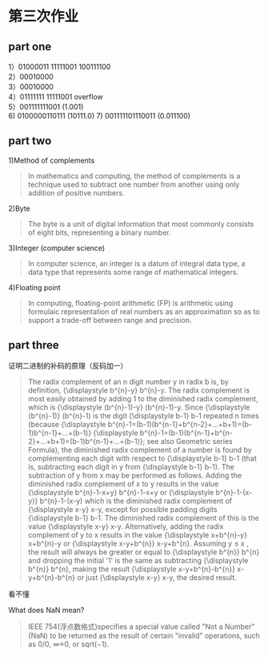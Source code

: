 # 第三次作业

## part one
1）01000011 11111001 100111100  
2）00010000  
3）00010000  
4）01111111 11111001 overflow  
5）001111111001 (1.001)  
6) 0100000110111 (10111.0)
7) 001111101110011 (0.011100)  

## part two
1)Method of complements  
>In mathematics and computing, the method of complements is a technique used to subtract one number from another using only addition of positive numbers. 

2)Byte  
>The byte is a unit of digital information that most commonly consists of eight bits, representing a binary number.

3)Integer (computer science)  
>In computer science, an integer is a datum of integral data type, a data type that represents some range of mathematical integers.

4)Floating point  
>In computing, floating-point arithmetic (FP) is arithmetic using formulaic representation of real numbers as an approximation so as to support a trade-off between range and precision. 

## part three

证明二进制的补码的原理（反码加一）
>The radix complement of an n digit number y in radix b is, by definition, {\displaystyle b^{n}-y} b^{n}-y. The radix complement is most easily obtained by adding 1 to the diminished radix complement, which is {\displaystyle (b^{n}-1)-y} (b^{n}-1)-y. Since {\displaystyle (b^{n}-1)} (b^{n}-1) is the digit {\displaystyle b-1} b-1 repeated n times (because {\displaystyle b^{n}-1=(b-1)(b^{n-1}+b^{n-2}+...+b+1)=(b-1)b^{n-1}+...+(b-1)} {\displaystyle b^{n}-1=(b-1)(b^{n-1}+b^{n-2}+...+b+1)=(b-1)b^{n-1}+...+(b-1)}; see also Geometric series Formula), the diminished radix complement of a number is found by complementing each digit with respect to {\displaystyle b-1} b-1 (that is, subtracting each digit in y from {\displaystyle b-1} b-1).
The subtraction of y from x may be performed as follows. Adding the diminished radix complement of x to y results in the value {\displaystyle b^{n}-1-x+y} b^{n}-1-x+y or {\displaystyle b^{n}-1-(x-y)} b^{n}-1-(x-y) which is the diminished radix complement of {\displaystyle x-y} x-y, except for possible padding digits {\displaystyle b-1} b-1. The diminished radix complement of this is the value {\displaystyle x-y} x-y. Alternatively, adding the radix complement of y to x results in the value {\displaystyle x+b^{n}-y} x+b^{n}-y or {\displaystyle x-y+b^{n}} x-y+b^{n}. Assuming y ≤ x , the result will always be greater or equal to {\displaystyle b^{n}} b^{n} and dropping the initial '1' is the same as subtracting {\displaystyle b^{n}} b^{n}, making the result {\displaystyle x-y+b^{n}-b^{n}} x-y+b^{n}-b^{n} or just {\displaystyle x-y} x-y, the desired result.

看不懂

What does NaN mean?

>IEEE 754(浮点数格式)specifies a special value called "Not a Number" (NaN) to be returned as the result of certain "invalid" operations, such as 0/0, ∞×0, or sqrt(−1). 